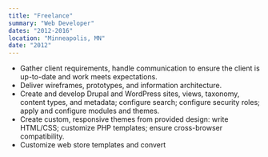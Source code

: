 ```yaml
---
title: "Freelance"
summary: "Web Developer"
dates: "2012-2016"
location: "Minneapolis, MN"
date: "2012"
---
```

- Gather client requirements, handle communication to ensure the
client is up-to-date and work meets expectations.
- Deliver wireframes, prototypes, and information architecture.
- Create and develop Drupal and WordPress sites, views,
taxonomy, content types, and metadata; configure search;
configure security roles; apply and configure modules and
themes.
- Create custom, responsive themes from provided design: write
HTML/CSS; customize PHP templates; ensure cross-browser
compatibility.
- Customize web store templates and convert